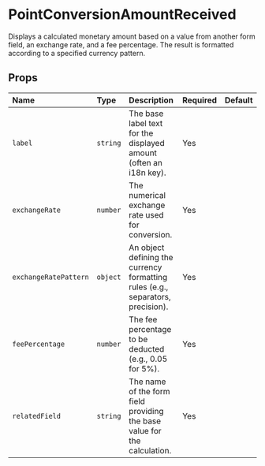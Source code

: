 # PointConversionAmountReceived

Displays a calculated monetary amount based on a value from another form field, an exchange rate, and a fee percentage. The result is formatted according to a specified currency pattern.

## Props

| Name | Type | Description | Required | Default |
| :--- | :--- | :---------- | :------- | :------ |
| `label` | `string` | The base label text for the displayed amount (often an i18n key). | Yes | |
| `exchangeRate` | `number` | The numerical exchange rate used for conversion. | Yes | |
| `exchangeRatePattern` | `object` | An object defining the currency formatting rules (e.g., separators, precision). | Yes | |
| `feePercentage` | `number` | The fee percentage to be deducted (e.g., 0.05 for 5%). | Yes | |
| `relatedField` | `string` | The name of the form field providing the base value for the calculation. | Yes | |